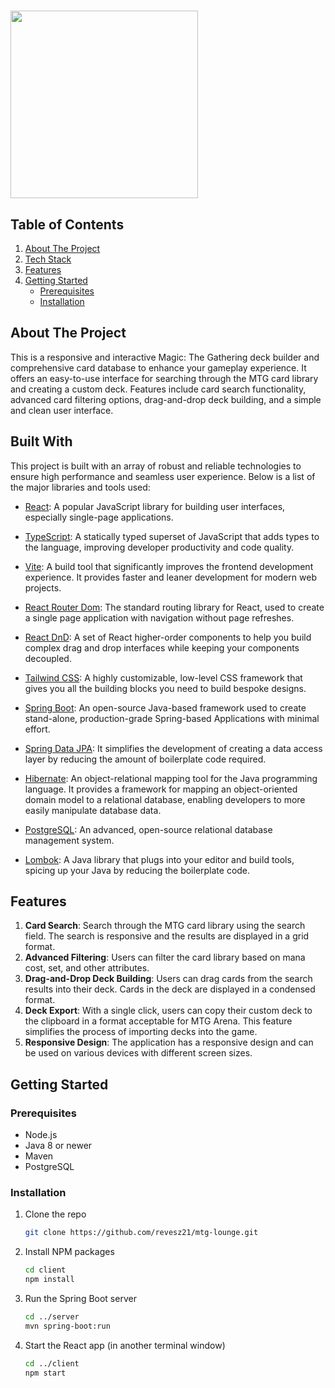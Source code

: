 # <img src="https://github.com/revesz21/mtg-lounge/assets/106816098/f7456ef0-33c9-4bc0-9663-1c620659245a" width="300">

## Table of Contents
1. [About The Project](#about-the-project)
2. [Tech Stack](#built-with)
3. [Features](#features)
4. [Getting Started](#getting-started)
    - [Prerequisites](#prerequisites)
    - [Installation](#installation)

## About The Project
This is a responsive and interactive Magic: The Gathering deck builder and comprehensive card database to enhance your gameplay experience. It offers an easy-to-use interface for searching through the MTG card library and creating a custom deck. Features include card search functionality, advanced card filtering options, drag-and-drop deck building, and a simple and clean user interface.

## Built With

This project is built with an array of robust and reliable technologies to ensure high performance and seamless user experience. Below is a list of the major libraries and tools used:

- [React](https://reactjs.org/): A popular JavaScript library for building user interfaces, especially single-page applications.

- [TypeScript](https://www.typescriptlang.org/): A statically typed superset of JavaScript that adds types to the language, improving developer productivity and code quality.

- [Vite](https://vitejs.dev/): A build tool that significantly improves the frontend development experience. It provides faster and leaner development for modern web projects.

- [React Router Dom](https://reactrouter.com/): The standard routing library for React, used to create a single page application with navigation without page refreshes.

- [React DnD](https://react-dnd.github.io/react-dnd/about): A set of React higher-order components to help you build complex drag and drop interfaces while keeping your components decoupled.

- [Tailwind CSS](https://tailwindcss.com/): A highly customizable, low-level CSS framework that gives you all the building blocks you need to build bespoke designs.

- [Spring Boot](https://spring.io/projects/spring-boot): An open-source Java-based framework used to create stand-alone, production-grade Spring-based Applications with minimal effort.

- [Spring Data JPA](https://spring.io/projects/spring-data-jpa): It simplifies the development of creating a data access layer by reducing the amount of boilerplate code required.

- [Hibernate](https://hibernate.org/): An object-relational mapping tool for the Java programming language. It provides a framework for mapping an object-oriented domain model to a relational database, enabling developers to more easily manipulate database data.

- [PostgreSQL](https://www.postgresql.org/): An advanced, open-source relational database management system.

- [Lombok](https://projectlombok.org/): A Java library that plugs into your editor and build tools, spicing up your Java by reducing the boilerplate code.


## Features
1. **Card Search**: Search through the MTG card library using the search field. The search is responsive and the results are displayed in a grid format.
2. **Advanced Filtering**: Users can filter the card library based on mana cost, set, and other attributes.
3. **Drag-and-Drop Deck Building**: Users can drag cards from the search results into their deck. Cards in the deck are displayed in a condensed format.
4. **Deck Export**: With a single click, users can copy their custom deck to the clipboard in a format acceptable for MTG Arena. This feature simplifies the process of importing decks into the game.
5. **Responsive Design**: The application has a responsive design and can be used on various devices with different screen sizes.

## Getting Started
### Prerequisites
- Node.js
- Java 8 or newer
- Maven
- PostgreSQL

### Installation
1. Clone the repo
    ```sh
    git clone https://github.com/revesz21/mtg-lounge.git
    ```
2. Install NPM packages
    ```bash
    cd client
    npm install
    ```
3. Run the Spring Boot server
    ```bash
    cd ../server
    mvn spring-boot:run
    ```
4. Start the React app (in another terminal window)
    ```bash
    cd ../client
    npm start
    ```
